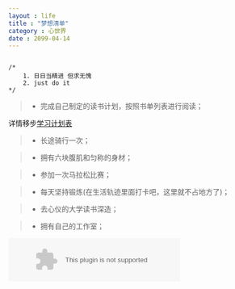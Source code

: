 ```yaml
---
layout : life
title : "梦想清单"
category : 心世界
date : 2099-04-14
---
```



<canvas id="matrix" style="width: 50%; height: 50%;" width="100" height="60"></canvas>

<script type="text/javascript">
  var matrix=document.getElementById("matrix");
  	var context=matrix.getContext("2d");
  	var drop=[];
  	var font_size=8;
  	var columns=matrix.width/font_size;
  	for(var i=0;i<columns;i++)
  		drop[i]=1;
  	
  	function drawMatrix(){
  
  	context.fillStyle="rgba(0, 0, 0, 0.1)"; 
  	context.fillRect(0,0,matrix.width,matrix.height);
  
  	context.fillStyle="green";
  	context.font=font_size+"px";
  	for(var i=0;i<columns;i++){
  		context.fillText(Math.floor(Math.random()*2),i*font_size,drop[i]*font_size);/*get 0 and 1*/
  
  		if(drop[i]*font_size>(matrix.height*2/3)&&Math.random()>0.85)/*reset*/
  			drop[i]=0;
  		drop[i]++;
  	}
  }
  	setInterval(drawMatrix,40);
</script>

```

/*
	1. 日日当精进 但求无愧
	2. just do it
*/

```

<!-- more -->


> * 完成自己制定的读书计划，按照书单列表进行阅读；

详情移步[学习计划表](http://daodaoliang.github.io/work-list/)

> * 长途骑行一次；

> * 拥有六块腹肌和匀称的身材；

> * 参加一次马拉松比赛；

> * 每天坚持锻炼(在生活轨迹里面打卡吧，这里就不占地方了)；

> * 去心仪的大学读书深造；

> * 拥有自己的工作室；

<embed src="http://music.163.com/style/swf/widget.swf?sid=355992&type=2&auto=1&width=320&height=66" width="340" height="86"  allowNetworking="all"></embed>
